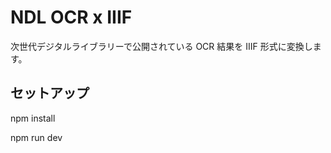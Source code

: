 # NDL OCR x IIIF

次世代デジタルライブラリーで公開されている OCR 結果を IIIF 形式に変換します。

## セットアップ

npm install

npm run dev
